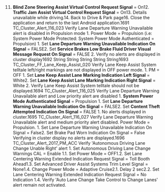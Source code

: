 11. **Blind Zone Steering Assist Virtual Control Request Signal** = On12. **Traffic Jam Assist Virtual Control Request Signal** = On13. Details unavailable while driving.14. Back to Drive & Park page16. Close the application and return to the last Android application.1691 TC_Cluster_Alert_116_023 Verify Lane Departure Warning Unavailable alert is disabled in Propulsion mode 1. Power Mode = Propulsion (i.e: System Power Mode Protected: System Power Mode Authenticated = Propulsion) 1. Set **Lane Departure Warning Unavailable Indication On Signal** = FALSE2. Set **Service Brakes Low Brake Fluid Driver Visual Message Request On Signal** = FALSE 2. Verify no alerts are displayed in cluster display1692 String String String String String1693 TC_Cluster_FF_Lane_Keep_Assist_020 Verify Lane Keep Assist System telltale left/right markings are not displayed in OFF power mode. 1. PM = OFF 1. Set **Lane Keep Assist Lane Marking Indication Left Signal** = White2. Set **Lane Keep Assist Lane Marking Indication Right Signal** = White 2. Verify Lane Keep Assist System telltale should not be displayed.1694 TC_Cluster_Alert_116_025 Verify Lane Departure Warning Unavailable alert and Low priority alert are disabled 1. **System Power Mode Authenticated Signal** = Propulsion 1. Set **Lane Departure Warning Unavailable Indication On Signal** = FALSE2. Set **Content Theft Attempted Indication On Signal** = FALSE 1. No alerts displayed in cluster.1695 TC_Cluster_Alert_116_027 Verify Lane Departure Warning Unavailable alert and medium priority alert disabled. Power Mode = Propulsion. 1. Set Lane Departure Warning Unavailable Indication On Signal = False2. Set Brake Pad Worn Indication On Signal = False Verifying in cluster display no alerts are displayed.1696 TC_Cluster_Alert_2017_PM_ACC Verify 'Autonomous Driving Lane Change Unable Right' alert 1. Set Autonomous Driving Lane Change Warnings CAL = Enable 1.1. Set Power Mode = OFF1.2. Set Lane Centering Warning Extended Indication Request Signal = Toll Booth Ahead1.3. Set Advanced Driver Assist Systems Trim Level Signal = None1.4. Change Power Mode = Adaptive Cruise2.1. Delay 2 sec2.2. Set Lane Centering Warning Extended Indication Request Signal = No Indication 1.4. Verify 'Auto Lane Change Take Control to Change Lanes' alert remain not activated.